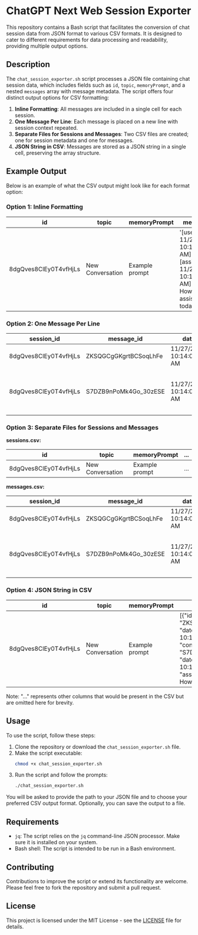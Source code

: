 # ChatGPT Next Web Session Exporter

This repository contains a Bash script that facilitates the conversion of chat session data from JSON format to various CSV formats. It is designed to cater to different requirements for data processing and readability, providing multiple output options.

## Description

The `chat_session_exporter.sh` script processes a JSON file containing chat session data, which includes fields such as `id`, `topic`, `memoryPrompt`, and a nested `messages` array with message metadata. The script offers four distinct output options for CSV formatting:

1. **Inline Formatting**: All messages are included in a single cell for each session.
2. **One Message Per Line**: Each message is placed on a new line with session context repeated.
3. **Separate Files for Sessions and Messages**: Two CSV files are created; one for session metadata and one for messages.
4. **JSON String in CSV**: Messages are stored as a JSON string in a single cell, preserving the array structure.

## Example Output

Below is an example of what the CSV output might look like for each format option:

### Option 1: Inline Formatting

| id                  | topic           | memoryPrompt | messages                                                                                                        |
|---------------------|-----------------|--------------|-----------------------------------------------------------------------------------------------------------------|
| 8dgQves8ClEy0T4vfHjLs | New Conversation | Example prompt | '[user, 11/27/2023, 10:14:00 AM] "hello"; [assistant, 11/27/2023, 10:14:00 AM] "Hello! How can I assist you today?"' |

### Option 2: One Message Per Line

| session_id           | message_id | date                 | role      | content                            | memoryPrompt   |
|----------------------|------------|----------------------|-----------|------------------------------------|----------------|
| 8dgQves8ClEy0T4vfHjLs | ZKSQGCgGKgrtBCSoqLhFe | 11/27/2023, 10:14:00 AM | user      | hello                              | Example prompt |
| 8dgQves8ClEy0T4vfHjLs | S7DZB9nPoMk4Go_30zESE | 11/27/2023, 10:14:00 AM | assistant | Hello! How can I assist you today? | Example prompt |

### Option 3: Separate Files for Sessions and Messages

**sessions.csv:**

| id                  | topic           | memoryPrompt   | ... |
|---------------------|-----------------|----------------|-----|
| 8dgQves8ClEy0T4vfHjLs | New Conversation | Example prompt | ... |

**messages.csv:**

| session_id           | message_id | date                 | role      | content                            | memoryPrompt   |
|----------------------|------------|----------------------|-----------|------------------------------------|----------------|
| 8dgQves8ClEy0T4vfHjLs | ZKSQGCgGKgrtBCSoqLhFe | 11/27/2023, 10:14:00 AM | user      | hello                              | Example prompt |
| 8dgQves8ClEy0T4vfHjLs | S7DZB9nPoMk4Go_30zESE | 11/27/2023, 10:14:00 AM | assistant | Hello! How can I assist you today? | Example prompt |

### Option 4: JSON String in CSV

| id                  | topic           | memoryPrompt   | messages                                                                                                                                          |
|---------------------|-----------------|----------------|---------------------------------------------------------------------------------------------------------------------------------------------------|
| 8dgQves8ClEy0T4vfHjLs | New Conversation | Example prompt | [{"id": "ZKSQGCgGKgrtBCSoqLhFe", "date": "11/27/2023, 10:14:00 AM", "role": "user", "content": "hello"}, {"id": "S7DZB9nPoMk4Go_30zESE", "date": "11/27/2023, 10:14:00 AM", "role": "assistant", "content": "Hello! How can I assist you today?"}] |

Note: "..." represents other columns that would be present in the CSV but are omitted here for brevity.

## Usage

To use the script, follow these steps:

1. Clone the repository or download the `chat_session_exporter.sh` file.
2. Make the script executable:
   ```bash
   chmod +x chat_session_exporter.sh
   ```
3. Run the script and follow the prompts:
   ```bash
   ./chat_session_exporter.sh
   ```

You will be asked to provide the path to your JSON file and to choose your preferred CSV output format. Optionally, you can save the output to a file.

## Requirements

- `jq`: The script relies on the `jq` command-line JSON processor. Make sure it is installed on your system.
- Bash shell: The script is intended to be run in a Bash environment.

## Contributing

Contributions to improve the script or extend its functionality are welcome. Please feel free to fork the repository and submit a pull request.

## License

This project is licensed under the MIT License - see the [LICENSE](LICENSE) file for details.
